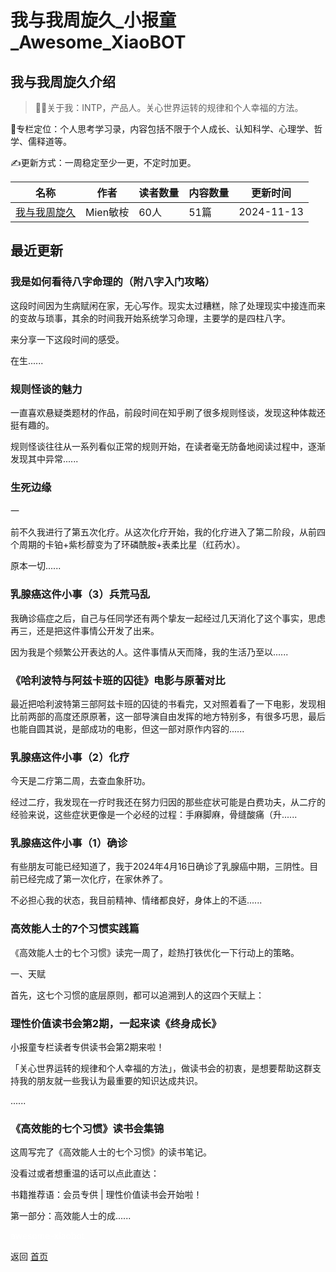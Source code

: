 # 我与我周旋久_小报童_Awesome_XiaoBOT

## 我与我周旋久介绍
> 👩‍💻关于我：INTP，产品人。关心世界运转的规律和个人幸福的方法。    
    
📒专栏定位：个人思考学习录，内容包括不限于个人成长、认知科学、心理学、哲学、儒释道等。    
    
✍️更新方式：一周稳定至少一更，不定时加更。  
  


|名称|作者|读者数量|内容数量|更新时间|
|---|---|---|---|---|
|[我与我周旋久](https://xiaobot.net/p/zhouxuan2023?refer=0b133df9-27dc-423b-8101-639049001c13)|Mien敏桉|60人|51篇|2024-11-13|

## 最近更新
### 我是如何看待八字命理的（附八字入门攻略）

这段时间因为生病赋闲在家，无心写作。现实太过糟糕，除了处理现实中接连而来的变故与琐事，其余的时间我开始系统学习命理，主要学的是四柱八字。

来分享一下这段时间的感受。

在生......

### 规则怪谈的魅力

一直喜欢悬疑类题材的作品，前段时间在知乎刷了很多规则怪谈，发现这种体裁还挺有趣的。

规则怪谈往往从一系列看似正常的规则开始，在读者毫无防备地阅读过程中，逐渐发现其中异常......

### 生死边缘

一

前不久我进行了第五次化疗。从这次化疗开始，我的化疗进入了第二阶段，从前四个周期的卡铂+紫杉醇变为了环磷酰胺+表柔比星（红药水）。

原本一切......

### 乳腺癌这件小事（3）兵荒马乱

我确诊癌症之后，自己与任同学还有两个挚友一起经过几天消化了这个事实，思虑再三，还是把这件事情公开发了出来。

因为我是个频繁公开表达的人。这件事情从天而降，我的生活乃至以......

### 《哈利波特与阿兹卡班的囚徒》电影与原著对比

最近把哈利波特第三部阿兹卡班的囚徒的书看完，又对照着看了一下电影，发现相比前两部的高度还原原著，这一部导演自由发挥的地方特别多，有很多巧思，最后也能自圆其说，是部成功的电影，但这一部对原作内容的......

### 乳腺癌这件小事（2）化疗

今天是二疗第二周，去查血象肝功。

经过二疗，我发现在一疗时我还在努力归因的那些症状可能是白费功夫，从二疗的经验来说，这些症状更像是一个必经的过程：手麻脚麻，骨缝酸痛（升......

### 乳腺癌这件小事（1）确诊

有些朋友可能已经知道了，我于2024年4月16日确诊了乳腺癌中期，三阴性。目前已经完成了第一次化疗，在家休养了。

不必担心我的状态，我目前精神、情绪都良好，身体上的不适......

### 高效能人士的7个习惯实践篇

《高效能人士的七个习惯》读完一周了，趁热打铁优化一下行动上的策略。

一、天赋

首先，这七个习惯的底层原则，都可以追溯到人的这四个天赋上：

### 理性价值读书会第2期，一起来读《终身成长》

小报童专栏读者专供读书会第2期来啦！

「关心世界运转的规律和个人幸福的方法」，做读书会的初衷，是想要帮助这群支持我的朋友就一些我认为最重要的知识达成共识。

......

### 《高效能的七个习惯》读书会集锦

这周写完了《高效能人士的七个习惯》的读书笔记。

没看过或者想重温的话可以点此直达：

书籍推荐语：会员专供 | 理性价值读书会开始啦！

第一部分：高效能人士的成......


<a href="https://github.com/Reno9527/awesome-xiaobot" style="color: white; text-decoration: none;">awesome-xiaobot</a>

返回 [首页](../README.md)
